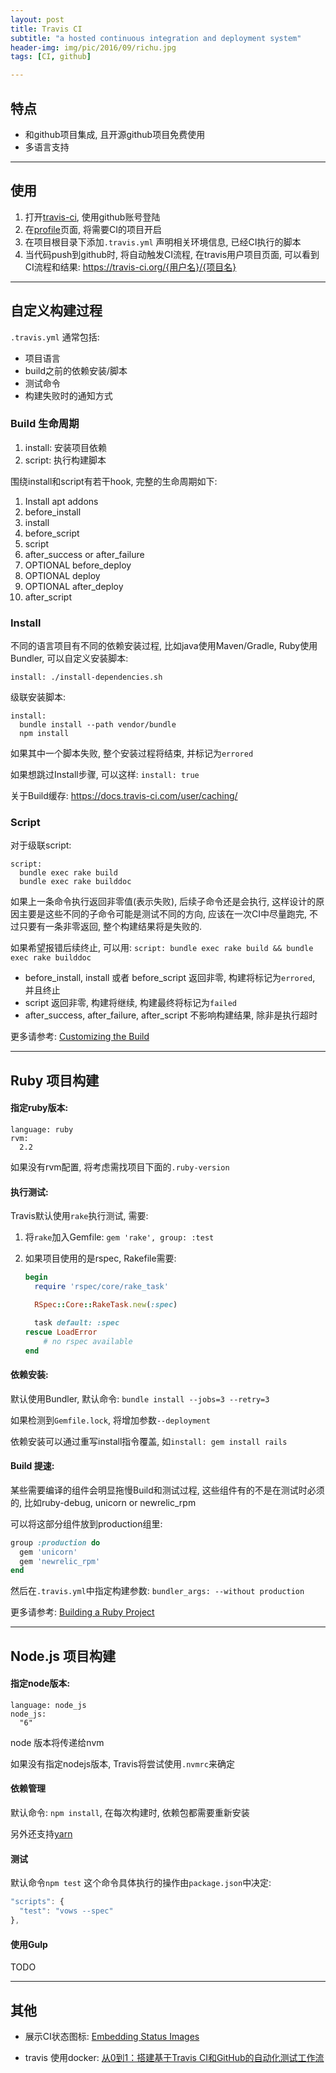```yaml
---
layout: post
title: Travis CI
subtitle: "a hosted continuous integration and deployment system"
header-img: img/pic/2016/09/richu.jpg
tags: [CI, github]

---
```


## 特点

* 和github项目集成, 且开源github项目免费使用
* 多语言支持

---

## 使用

1. 打开[travis-ci](https://travis-ci.org), 使用github账号登陆
2. 在[profile](https://travis-ci.org/profile)页面, 将需要CI的项目开启
3. 在项目根目录下添加`.travis.yml` 声明相关环境信息, 已经CI执行的脚本
4. 当代码push到github时, 将自动触发CI流程, 在travis用户项目页面, 可以看到CI流程和结果: https://travis-ci.org/{用户名}/{项目名}

---

## 自定义构建过程

`.travis.yml`  通常包括:

* 项目语言
* build之前的依赖安装/脚本
* 测试命令
* 构建失败时的通知方式

### Build 生命周期

1. install: 安装项目依赖
2. script: 执行构建脚本

围绕install和script有若干hook, 完整的生命周期如下:

1. Install apt addons
2. before_install
3. install
4. before_script
5. script
6. after_success or after_failure
7. OPTIONAL before_deploy
8. OPTIONAL deploy
9. OPTIONAL after_deploy
10. after_script

### Install

不同的语言项目有不同的依赖安装过程, 比如java使用Maven/Gradle, Ruby使用Bundler, 可以自定义安装脚本:

`install: ./install-dependencies.sh`

级联安装脚本:

```ymal
install:
  bundle install --path vendor/bundle
  npm install
```

如果其中一个脚本失败, 整个安装过程将结束, 并标记为`errored`

如果想跳过Install步骤, 可以这样: `install: true`


关于Build缓存: <https://docs.travis-ci.com/user/caching/>

### Script

对于级联script:

```ymal
script:
  bundle exec rake build
  bundle exec rake builddoc
```

如果上一条命令执行返回非零值(表示失败), 后续子命令还是会执行, 这样设计的原因主要是这些不同的子命令可能是测试不同的方向, 应该在一次CI中尽量跑完, 不过只要有一条非零返回, 整个构建结果将是失败的.

如果希望报错后续终止, 可以用: `script: bundle exec rake build && bundle exec rake builddoc`

* before_install, install 或者 before_script 返回非零, 构建将标记为`errored`, 并且终止
* script 返回非零, 构建将继续, 构建最终将标记为`failed`
* after_success, after_failure, after_script 不影响构建结果, 除非是执行超时


更多请参考: [Customizing the Build](https://docs.travis-ci.com/user/customizing-the-build/)

---

## Ruby 项目构建

#### 指定ruby版本:

```ymal
language: ruby
rvm:
  2.2
```

如果没有rvm配置, 将考虑需找项目下面的`.ruby-version`

#### 执行测试:

Travis默认使用`rake`执行测试, 需要:

1. 将`rake`加入Gemfile: `gem 'rake', group: :test`
2. 如果项目使用的是rspec, Rakefile需要:

   ```ruby
   begin
     require 'rspec/core/rake_task'

     RSpec::Core::RakeTask.new(:spec)

     task default: :spec
   rescue LoadError
       # no rspec available
   end
   ```

#### 依赖安装:

默认使用Bundler, 默认命令: `bundle install --jobs=3 --retry=3`

如果检测到`Gemfile.lock`, 将增加参数`--deployment`

依赖安装可以通过重写install指令覆盖, 如`install: gem install rails`

#### Build 提速:

某些需要编译的组件会明显拖慢Build和测试过程, 这些组件有的不是在测试时必须的, 比如ruby-debug, unicorn or newrelic_rpm

可以将这部分组件放到production组里:

```ruby
group :production do
  gem 'unicorn'
  gem 'newrelic_rpm'
end
```

然后在`.travis.yml`中指定构建参数: `bundler_args: --without production`


更多请参考: [Building a Ruby Project](https://docs.travis-ci.com/user/languages/ruby/)

---

## Node.js 项目构建

#### 指定node版本:

```ymal
language: node_js
node_js:
  "6"
```
node 版本将传递给nvm

如果没有指定nodejs版本, Travis将尝试使用`.nvmrc`来确定

#### 依赖管理

默认命令: `npm install`, 在每次构建时, 依赖包都需要重新安装

另外还支持[yarn](https://yarnpkg.com/)

#### 测试

默认命令`npm test` 这个命令具体执行的操作由`package.json`中决定:

```javascript
"scripts": {
  "test": "vows --spec"
},
```

#### 使用Gulp
TODO

---

## 其他

* 展示CI状态图标: [Embedding Status Images ](https://docs.travis-ci.com/user/status-images/)

* travis 使用docker: [从0到1：搭建基于Travis CI和GitHub的自动化测试工作流](http://dockone.io/article/962)

